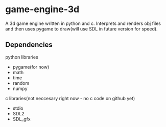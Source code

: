 # game-engine-3d

A 3d game engine written in python and c. Interprets and renders obj files and then uses pygame to draw(will use SDL in future version for speed).

## Dependencies

python libraries
- pygame(for now)
- math
- time
- random
- numpy

c libraries(not neccesary right now - no c code on github yet)
- stdio
- SDL2
- SDL_gfx
